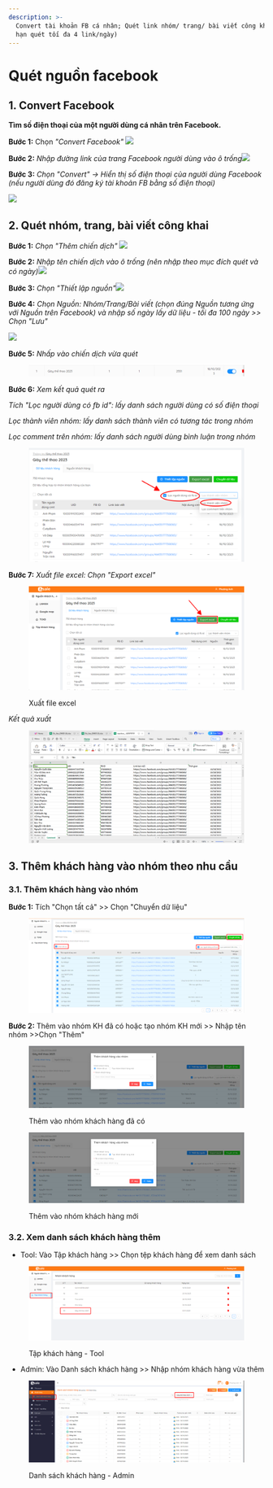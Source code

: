 ```yaml
---
description: >-
  Convert tài khoản FB cá nhân; Quét link nhóm/ trang/ bài viết công khai (giới
  hạn quét tối đa 4 link/ngày)
---
```


# Quét nguồn facebook

## 1. Convert Facebook

**Tìm số điện thoại của một người dùng cá nhân trên Facebook.**

**Bước 1:** Chọn _"Convert Facebook"_ ![](../.gitbook/assets/screenshot\_1662454198.png)

**Bước 2:** _Nhập đường link của trang Facebook người dùng vào ô trống_![](../.gitbook/assets/screenshot\_1662454312.png)

**Bước 3:** _Chọn "Convert" -> Hiển thị số điện thoại của người dùng Facebook (nếu người dùng đó đăng ký tài khoản FB bằng số điện thoại)_

![](../.gitbook/assets/screenshot\_1662454348.png)

## **2. Quét nhóm, trang, bài viết công khai**

**Bước 1:** _Chọn "Thêm chiến dịch"_ ![](../.gitbook/assets/screenshot\_1662454603.png)

**Bước 2:** _Nhập tên chiến dịch vào ô trống (nên nhập theo mục đích quét và có ngày)_![](../.gitbook/assets/screenshot\_1662455343.png)

**Bước 3:** _Chọn "Thiết lập nguồn"_![](<../.gitbook/assets/screenshot\_1662457405 (1).png>)

**Bước 4:** _Chọn Nguồn: Nhóm/Trang/Bài viết (chọn đúng Nguồn tương ứng với Nguồn trên Facebook) và nhập số ngày lấy dữ liệu - tối đa 100 ngày >> Chọn "Lưu"_

![](../.gitbook/assets/screenshot\_1662457549.png)

**Bước 5:** _Nhấp vào chiến dịch vừa quét_

<figure><img src="../.gitbook/assets/image (349).png" alt=""><figcaption></figcaption></figure>

**Bước 6:** _Xem kết quả quét ra_

_Tích "Lọc người dùng có fb id": lấy danh sách người dùng có số điện thoại_

_Lọc thành viên nhóm: lấy danh sách thành viên có tương tác trong nhóm_

_Lọc comment trên nhóm: lấy danh sách người dùng bình luận trong nhóm_

<figure><img src="../.gitbook/assets/image (353).png" alt=""><figcaption></figcaption></figure>

**Bước 7:** _Xuất file excel: Chọn "Export excel"_

<figure><img src="../.gitbook/assets/image (351).png" alt=""><figcaption><p>Xuất file excel</p></figcaption></figure>

_Kết quả xuất_

<figure><img src="../.gitbook/assets/image (354).png" alt=""><figcaption></figcaption></figure>

## 3. Thêm khách hàng vào nhóm theo nhu cầu

### 3.1. Thêm khách hàng vào nhóm

**Bước 1:** Tích "Chọn tất cả" >> Chọn "Chuyển dữ liệu"

<figure><img src="../.gitbook/assets/image (296).png" alt=""><figcaption></figcaption></figure>

**Bước 2:** Thêm vào nhóm KH đã có hoặc tạo nhóm KH mới >> Nhập tên nhóm >>Chọn "Thêm"

<figure><img src="../.gitbook/assets/image (297).png" alt=""><figcaption><p>Thêm vào nhóm khách hàng đã có</p></figcaption></figure>

<figure><img src="../.gitbook/assets/image (299).png" alt=""><figcaption><p>Thêm vào nhóm khách hàng mới</p></figcaption></figure>

### 3.2. Xem danh sách khách hàng thêm

* Tool: Vào Tập khách hàng >> Chọn tệp khách hàng để xem danh sách

<figure><img src="../.gitbook/assets/image (294).png" alt=""><figcaption><p>Tập khách hàng - Tool</p></figcaption></figure>

* Admin: Vào Danh sách khách hàng >> Nhập nhóm khách hàng vừa thêm

<figure><img src="../.gitbook/assets/image (295).png" alt=""><figcaption><p>Danh sách khách hàng - Admin</p></figcaption></figure>
